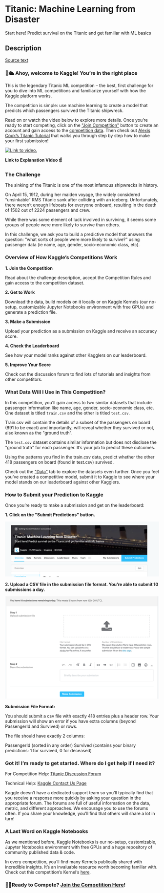 # Titanic: Machine Learning from Disaster

Start here! Predict survival on the Titanic and get familiar with ML basics

## Description

[Source text](https://www.kaggle.com/c/titanic/overview/description)

### 👋🛳️ Ahoy, welcome to Kaggle! You’re in the right place

This is the legendary Titanic ML competition – the best, first challenge for you to dive into ML competitions and familiarize yourself with how the Kaggle platform works.

The competition is simple: use machine learning to create a model that predicts which passengers survived the Titanic shipwreck.

Read on or watch the video below to explore more details. Once you’re ready to start competing, click on the ["Join Competition"](https://www.kaggle.com/c/titanic) button to create an account and gain access to the [competition data](https://www.kaggle.com/c/titanic/data). Then check out [Alexis Cook’s Titanic Tutorial](https://www.kaggle.com/alexisbcook/titanic-tutorial) that walks you through step by step how to make your first submission!

[![Link to video.](https://img.youtube.com/vi/8yZMXCaFshs/0.jpg)](https://www.youtube.com/watch?v=8yZMXCaFshs&feature=youtu.be)

**Link to Explanation Video ☝️**

### The Challenge

The sinking of the Titanic is one of the most infamous shipwrecks in history.

On April 15, 1912, during her maiden voyage, the widely considered “unsinkable” RMS Titanic sank after colliding with an iceberg. Unfortunately, there weren’t enough lifeboats for everyone onboard, resulting in the death of 1502 out of 2224 passengers and crew.

While there was some element of luck involved in surviving, it seems some groups of people were more likely to survive than others.

In this challenge, we ask you to build a predictive model that answers the question: “what sorts of people were more likely to survive?” using passenger data (ie name, age, gender, socio-economic class, etc).

### Overview of How Kaggle’s Competitions Work

**1. Join the Competition**

Read about the challenge description, accept the Competition Rules and gain access to the competition dataset.

**2. Get to Work**

Download the data, build models on it locally or on Kaggle Kernels (our no-setup, customizable Jupyter Notebooks environment with free GPUs) and generate a prediction file.

**3. Make a Submission**

Upload your prediction as a submission on Kaggle and receive an accuracy score.

**4. Check the Leaderboard**

See how your model ranks against other Kagglers on our leaderboard.

**5. Improve Your Score**

Check out the discussion forum to find lots of tutorials and insights from other competitors.

### What Data Will I Use in This Competition?

In this competition, you’ll gain access to two similar datasets that include passenger information like name, age, gender, socio-economic class, etc. One dataset is titled `train.csv` and the other is titled `test.csv`.

Train.csv will contain the details of a subset of the passengers on board (891 to be exact) and importantly, will reveal whether they survived or not, also known as the "ground truth".

The `test.csv` dataset contains similar information but does not disclose the "ground truth" for each passenger. It’s your job to predict these outcomes.

Using the patterns you find in the train.csv data, predict whether the other 418 passengers on board (found in test.csv) survived.

Check out the ["Data"](https://www.kaggle.com/c/titanic/data) tab to explore the datasets even further. Once you feel you’ve created a competitive model, submit it to Kaggle to see where your model stands on our leaderboard against other Kagglers.

### How to Submit your Prediction to Kaggle

Once you’re ready to make a submission and get on the leaderboard:

**1. Click on the "Submit Predictions" button.**

![screen 1](Images/screen1.png?raw=true)

**2. Upload a CSV file in the submission file format. You’re able to submit 10 submissions a day.**

![screen 2](Images/screen2.png?raw=true)

**Submission File Format:**

You should submit a csv file with exactly 418 entries plus a header row. Your submission will show an error if you have extra columns (beyond PassengerId and Survived) or rows.

The file should have exactly 2 columns:

PassengerId (sorted in any order)
Survived (contains your binary predictions: 1 for survived, 0 for deceased)

### Got it! I’m ready to get started. Where do I get help if I need it?

For Competition Help: [Titanic Discussion Forum](https://www.kaggle.com/c/titanic/discussion)

Technical Help: [Kaggle Contact Us Page](https://www.kaggle.com/contact)

Kaggle doesn’t have a dedicated support team so you’ll typically find that you receive a response more quickly by asking your question in the appropriate forum. The forums are full of useful information on the data, metric, and different approaches. We encourage you to use the forums often. If you share your knowledge, you'll find that others will share a lot in turn!

### A Last Word on Kaggle Notebooks

As we mentioned before, Kaggle Notebooks is our no-setup, customizable, Jupyter Notebooks environment with free GPUs and a huge repository of community published data & code.

In every competition, you’ll find many Kernels publically shared with incredible insights. It’s an invaluable resource worth becoming familiar with. Check out this competition’s Kernel’s [here](https://www.kaggle.com/c/titanic/kernels).

### 🏃‍♀Ready to Compete? [Join the Competition Here](https://www.kaggle.com/c/titanic)!
